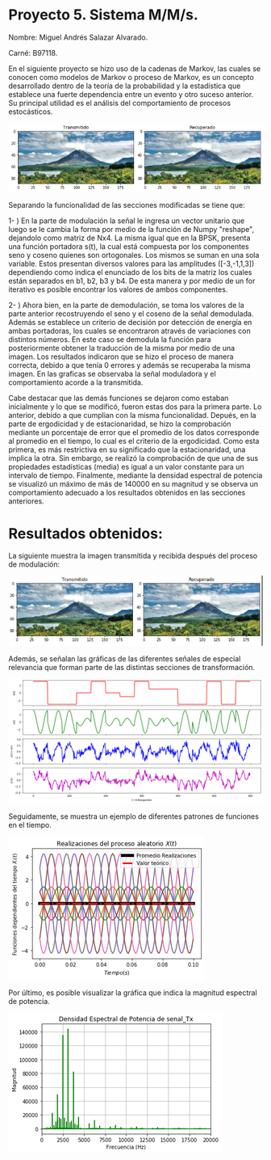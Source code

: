 # Proyecto 5. Sistema M/M/s. 

Nombre: Miguel Andrés Salazar Alvarado. 

Carné: B97118.

En el siguiente proyecto se hizo uso de la cadenas de Markov, las cuales se conocen como modelos de Markov o proceso de Markov, es un concepto desarrollado dentro de la teoría de la probabilidad y la estadística que establece una fuerte dependencia entre un evento y otro suceso anterior. Su principal utilidad es el análisis del comportamiento de procesos estocásticos.

![alt text](https://github.com/MiguelS1501/Proyecto4/blob/main/arenal.png)

Separando la funcionalidad de las secciones modificadas se tiene que: 

1- ) En la parte de modulación la señal le ingresa un vector unitario que luego se le cambia la forma por medio de la función de Numpy "reshape", dejandolo como matriz de Nx4. 
La misma igual que en la BPSK, presenta una función portadora s(t), la cual está compuesta por los componentes seno y coseno quienes son ortogonales. Los mismos se suman en una
sola variable. Estos presentan diversos valores para las amplitudes ([-3,-1,1,3]) dependiendo como indica el enunciado de los bits de la matriz los cuales están separados en b1, 
b2, b3 y b4. De esta manera y por medio de un for iterativo es posible encontrar los valores de ambos componentes. 

2- ) Ahora bien, en la parte de demodulación, se toma los valores de la parte anterior recostruyendo el seno y el coseno de la señal demodulada. Además se establece un criterio de
decisión por detección de energía en ambas portadoras, los cuales se encontraron através de variaciones con distintos números. En este caso se demodula la función para posteriormente
obtener la traducción de la misma por medio de una imagen. Los resultados indicaron que se hizo el proceso de manera correcta, debido a que tenía 0 errores y además se recuperaba 
la misma imagen. En las graficas se observaba la señal moduladora y el comportamiento acorde a la transmitida. 

Cabe destacar que las demás funciones se dejaron como estaban inicialmente y lo que se modificó, fueron estas dos para la primera parte. Lo anterior, debido a que cumplian con la 
misma funcionalidad. Depués, en la parte de ergodicidad y de estacionaridad, se hizo la comprobación mediante un porcentaje de error que el promedio de los datos corresponde 
al promedio en el tiempo, lo cual es el criterio de la ergodicidad. Como esta primera, es más restrictiva en su significado que la estacionaridad, una implica la otra. Sin embargo, 
se realizó la comprobación de que una de sus propiedades estadísticas (media) es igual a un valor constante para un intervalo de tiempo. Finalmente, mediante la densidad espectral de
potencia se visualizó un máximo de más de 140000 en su magnitud y se observa un comportamiento adecuado a los resultados obtenidos en las secciones anteriores. 

# Resultados obtenidos:

La siguiente muestra la imagen transmitida y recibida después del proceso de modulación:

![alt text](https://github.com/MiguelS1501/Proyecto4/blob/main/Recibida-Transmitida.JPG)

Además, se señalan las gráficas de las diferentes señales de especial relevancia que forman parte de las distintas secciones de transformación.

![alt text](https://github.com/MiguelS1501/Proyecto4/blob/main/grafica.png)

Seguidamente, se muestra un ejemplo de diferentes patrones de funciones en el tiempo. 

![alt text](https://github.com/MiguelS1501/Proyecto4/blob/main/ergodicidad.png)

Por último, es posible visualizar la gráfica que indica la magnitud espectral de potencia.

![alt text](https://github.com/MiguelS1501/Proyecto4/blob/main/potencia.png)
